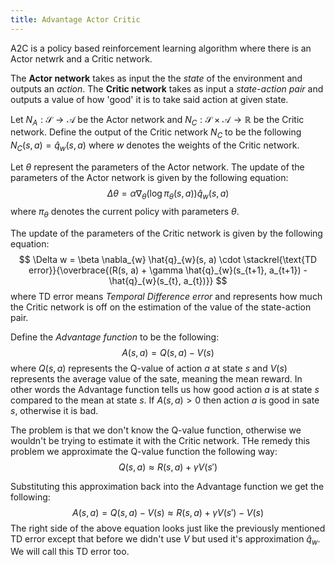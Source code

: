 ```yaml
---
title: Advantage Actor Critic
---
```

A2C is a policy based reinforcement learning algorithm where there is an Actor netwrk and a Critic network.

The **Actor network** takes as input the the *state* of the environment and outputs an *action*.
The **Critic network** takes as input a *state-action pair* and outputs a value of how 'good' it is to take said action at given state.

Let $N_{A}: \mathcal{S} \to \mathcal{A}$ be the Actor network and $N_{C}: \mathcal{S} \times \mathcal{A} \to \mathbb{R}$ be the Critic network.
Define the output of the Critic network $N_{C}$ to be the following $N_{C}(s, a) = \hat{q}_{w}(s, a)$ where $w$ denotes the weights of the Critic network.

Let $\theta$ represent the parameters of the Actor network.
The update of the parameters of the Actor network is given by the following equation:
$$
\Delta \theta = \alpha \nabla_{\theta} (\log \pi_{\theta}(s, a)) \hat{q}_{w}(s, a)
$$
where $\pi_{\theta}$ denotes the current policy with parameters $\theta$.

The update of the parameters of the Critic network is given by the following equation:
$$
\Delta w = \beta \nabla_{w} \hat{q}_{w}(s, a) \cdot \stackrel{\text{TD error}}{\overbrace{(R(s, a) + \gamma \hat{q}_{w}(s_{t+1}, a_{t+1}) - \hat{q}_{w}(s_{t}, a_{t})}}
$$
where $\text{TD error}$ means *Temporal Difference error* and represents how much the Critic network is off on the estimation of the value of the state-action pair.

Define the *Advantage function* to be the following:
$$
A(s, a) = Q(s, a) - V(s)
$$
where $Q(s, a)$ represents the Q-value of action $a$ at state $s$ and $V(s)$ represents the average value of the sate, meaning the mean reward.
In other words the Advantage function tells us how good action $a$ is at state $s$ compared to the mean at state $s$. If $A(s, a) > 0$ then action $a$ is good in sate $s$, otherwise it is bad.

The problem is that we don't know the Q-value function, otherwise we wouldn't be trying to estimate it with the Critic network. THe remedy this problem we approximate the Q-value function the following way:
$$
Q(s, a) \approx R(s, a) + \gamma V(s')
$$

Substituting this approximation back into the Advantage function we get the following:
$$
A(s, a) = Q(s, a) - V(s) \approx R(s, a) + \gamma V(s') - V(s)
$$
The right side of the above equation looks just like the previously mentioned TD error except that before we didn't use $V$ but used it's approximation $\hat{q}_{w}$. We will call this TD error too.
